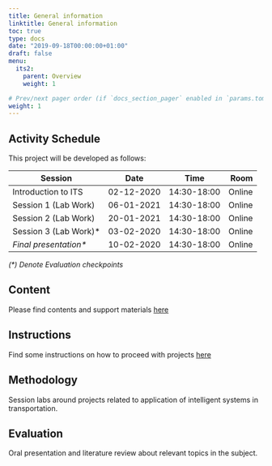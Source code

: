 ```yaml
---
title: General information
linktitle: General information
toc: true
type: docs
date: "2019-09-18T00:00:00+01:00"
draft: false
menu:
  its2:
    parent: Overview
    weight: 1

# Prev/next pager order (if `docs_section_pager` enabled in `params.toml`)
weight: 1
---
```


## Activity Schedule

This project will be developed as follows:

| Session                |    Date    |    Time     |   Room |
| ---------------------- | :--------: | :---------: | -----: |
| Introduction to ITS    | 02-12-2020 | 14:30-18:00 | Online |
| Session 1 (Lab Work)   | 06-01-2021 | 14:30-18:00 | Online |
| Session 2 (Lab Work)   | 20-01-2021 | 14:30-18:00 | Online |
| Session 3 (Lab Work)*  | 03-02-2020 | 14:30-18:00 | Online |
| *Final presentation\** | 10-02-2020 | 14:30-18:00 | Online |

*(\*) Denote Evaluation checkpoints*

## Content 

Please find contents and support materials [here](http://bit.ly/ITS2020-Control)

## Instructions 

Find some instructions on how to proceed with projects [here](https://drive.google.com/file/d/11BVw_Me5qn5FZR2-2e6Y4Oe2iIr1JbX1/view)

## Methodology

Session labs around projects related to application of intelligent systems in transportation. 

## Evaluation

Oral presentation and literature review about relevant topics in the subject.
